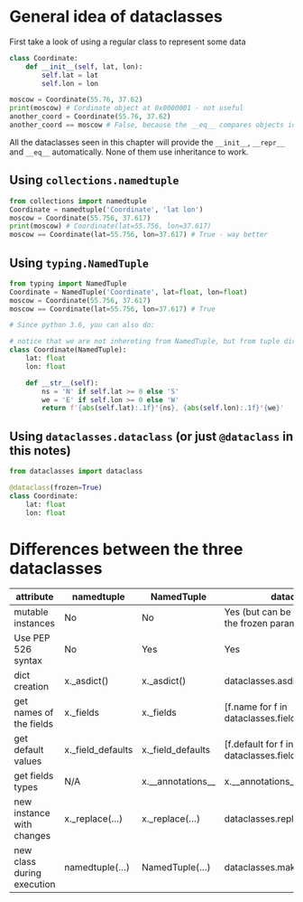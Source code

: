 # General idea of dataclasses

First take a look of using a regular class to represent some data

```python
class Coordinate:
    def __init__(self, lat, lon):
        self.lat = lat
        self.lon = lon

moscow = Coordinate(55.76, 37.62)
print(moscow) # Cordinate object at 0x0000001 - not useful
another_coord = Coordinate(55.76, 37.62)
another_coord == moscow # False, because the __eq__ compares objects ids instead of attributes
```

All the dataclasses seen in this chapter will provide the `__init__`, `__repr__` and `__eq__` automatically. None of them use inheritance to work.

## Using `collections.namedtuple`

```python
from collections import namedtuple
Coordinate = namedtuple('Coordinate', 'lat lon')
moscow = Coordinate(55.756, 37.617)
print(moscow) # Coordinate(lat=55.756, lon=37.617)
moscow == Coordinate(lat=55.756, lon=37.617) # True - way better
```

## Using `typing.NamedTuple`

```python
from typing import NamedTuple
Coordinate = NamedTuple('Coordinate', lat=float, lon=float)
moscow = Coordinate(55.756, 37.617)
moscow == Coordinate(lat=55.756, lon=37.617) # True

# Since python 3.6, you can also do:

# notice that we are not inhereting from NamedTuple, but from tuple directly
class Coordinate(NamedTuple):
    lat: float
    lon: float

    def __str__(self):
        ns = 'N' if self.lat >= 0 else 'S'
        we = 'E' if self.lon >= 0 else 'W'
        return f'{abs(self.lat):.1f}°{ns}, {abs(self.lon):.1f}°{we}'
```

## Using `dataclasses.dataclass` (or just `@dataclass` in this notes)

```python
from dataclasses import dataclass

@dataclass(frozen=True)
class Coordinate:
    lat: float
    lon: float
```

# Differences between the three dataclasses

|         attribute           | namedtuple         | NamedTuple         | dataclass |
| --------------------------- | ------------------ | -----------        | ------    |
| mutable instances           | No                 | No                 | Yes (but can be No if you use the frozen parameter) |
| Use PEP 526 syntax          | No                 | Yes                | Yes |
| dict creation            | x._asdict()       | x._asdict()       | dataclasses.asdict(x) |
| get names of the fields           | x._fields         | x._fields         | [f.name for f in dataclasses.fields(x)] |
| get default values              | x._field_defaults | x._field_defaults | [f.default for f in dataclasses.fields(x)] |
| get fields types           | N/A               | x.&#x5f;&#x5f;annotations&#x5f;&#x5f; | x.&#x5f;&#x5f;annotations&#x5f;&#x5f; |
| new instance with changes | x._replace(…)     | x._replace(…)     | dataclasses.replace(x, …) |
| new class during execution  | namedtuple(…)     | NamedTuple(…)     | dataclasses.make_dataclass(…) |
